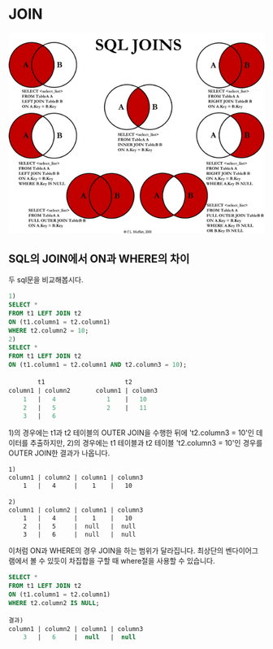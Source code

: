 # JOIN 
![](../assets/sql/join.png)

## SQL의 JOIN에서 ON과 WHERE의 차이
두 sql문을 비교해봅시다. 
```sql
1)
SELECT *
FROM t1 LEFT JOIN t2
ON (t1.column1 = t2.column1)
WHERE t2.column2 = 10;
2)
SELECT *
FROM t1 LEFT JOIN t2
ON (t1.column1 = t2.column1 AND t2.column3 = 10);

        t1                      t2
column1 | column2       column1 | column3
    1   |   4              1    |   10
    2   |   5              2    |   11
    3   |   6
```

1)의 경우에는 t1과 t2 테이블의 OUTER JOIN을 수행한 뒤에 't2.column3 = 10'인 데이터를 추출하지만, 2)의 경우에는 t1 테이블과 t2 테이블 't2.column3 = 10'인 경우를 OUTER JOIN한 결과가 나옵니다.  
```  
1)                   
column1 | column2 | column1 | column3     
    1   |   4     |    1    |   10          

2)
column1 | column2 | column1 | column3     
    1   |   4     |    1    |   10   
    2   |   5     |  null   |  null
    3   |   6     |  null   |  null
```
이처럼 ON과 WHERE의 경우 JOIN을 하는 범위가 달라집니다. 최상단의 벤다이어그램에서 볼 수 있듯이 차집합을 구할 때 where절을 사용할 수 있습니다. 
```sql
SELECT *
FROM t1 LEFT JOIN t2
ON (t1.column1 = t2.column1)
WHERE t2.column2 IS NULL;

결과)
column1 | column2 | column1 | column3  
    3   |   6     |  null   |  null
```